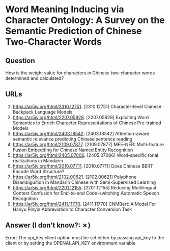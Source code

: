 # Word Meaning Inducing via Character Ontology: A Survey on the Semantic Prediction of Chinese Two-Character Words

## Question

How is the weight value for characters in Chinese two-character words determined and calculated?

## URLs

1. https://ar5iv.org/html/2310.12751. [2310.12751] Character-level Chinese Backpack Language Models
2. https://ar5iv.org/html/2207.05928. [2207.05928] Exploiting Word Semantics to Enrich Character Representations of Chinese Pre-trained Models
3. https://ar5iv.org/html/2403.18542. [2403.18542] Attention-aware semantic relevance predicting Chinese sentence reading
4. https://ar5iv.org/html/2109.07877. [2109.07877] MFE-NER: Multi-feature Fusion Embedding for Chinese Named Entity Recognition
5. https://ar5iv.org/html/2405.07006. [2405.07006] Word-specific tonal realizations in Mandarin
6. https://ar5iv.org/html/2010.07711. [2010.07711] Does Chinese BERT Encode Word Structure?
7. https://ar5iv.org/html/2102.00621. [2102.00621] Polyphone Disambiguition in Mandarin Chinese with Semi-Supervised Learning
8. https://ar5iv.org/html/2201.12155. [2201.12155] Reducing Multilingual Context Confusion for End-to-end Code-switching Automatic Speech Recognition
9. https://ar5iv.org/html/2411.11770. [2411.11770] CNMBert: A Model For Hanyu Pinyin Abbreviation to Character Conversion Task

## Answer (I don't know?: ✗)

Error: The api_key client option must be set either by passing api_key to the client or by setting the OPENAI_API_KEY environment variable